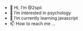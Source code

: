 - 👋 Hi, I’m @2spii
- 👀 I’m interested in psychology
- 🌱 I’m currently learning javascript
- 📫 How to reach me ...

<!---
2spii/2spii is a ✨ special ✨ repository because its `README.md` (this file) appears on your GitHub profile.
You can click the Preview link to take a look at your changes.
--->
